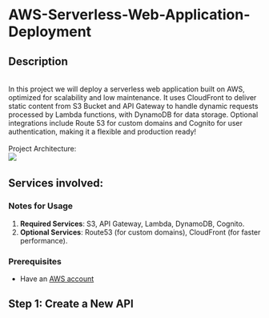 # AWS-Serverless-Web-Application-Deployment
<h2>Description</h2>
<br/> In this project we will deploy a serverless web application built on AWS, optimized for scalability and low maintenance. It uses CloudFront to deliver static content from S3 Bucket and API Gateway to handle dynamic requests processed by Lambda functions, with DynamoDB for data storage. Optional integrations include Route 53 for custom domains and Cognito for user authentication, making it a flexible and production ready!

<br />
<br/> Project Architecture: <br/>
<img src="https://github.com/user-attachments/assets/cc3adab1-a2fd-4edc-b22b-39352f5520a4"/>

<img src=""/>
<h2> Services involved: </h2>


### **Notes for Usage**
1. **Required Services**: S3, API Gateway, Lambda, DynamoDB, Cognito.
2. **Optional Services**: Route53 (for custom domains), CloudFront (for faster performance).  



<p align="center">
  
### **Prerequisites**  
- Have an [AWS account](https://aws.amazon.com/console/)   

 ##  Step 1: Create a New API
<img src=""/>

<br/> <br/>

<img src=""/>
<img src=""/>
<img src=""/>
<img src=""/>
